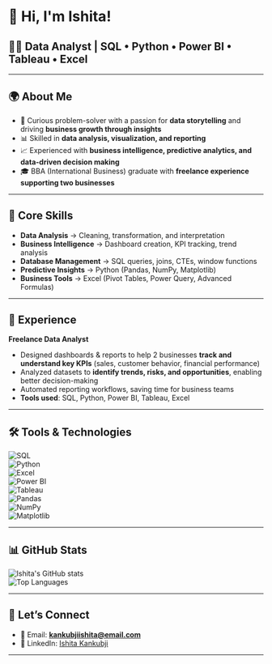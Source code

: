 # 👋 Hi, I'm Ishita!  

## 👩‍💻 Data Analyst | SQL • Python • Power BI • Tableau • Excel  

---

## 🌍 About Me  
- 🎯 Curious problem-solver with a passion for **data storytelling** and driving **business growth through insights**  
- 📊 Skilled in **data analysis, visualization, and reporting**  
- 📈 Experienced with **business intelligence, predictive analytics, and data-driven decision making**  
- 🎓 BBA (International Business) graduate with **freelance experience supporting two businesses**  

---

## 🔑 Core Skills  
- **Data Analysis** → Cleaning, transformation, and interpretation  
- **Business Intelligence** → Dashboard creation, KPI tracking, trend analysis  
- **Database Management** → SQL queries, joins, CTEs, window functions  
- **Predictive Insights** → Python (Pandas, NumPy, Matplotlib)  
- **Business Tools** → Excel (Pivot Tables, Power Query, Advanced Formulas)  

---

## 💼 Experience  
**Freelance Data Analyst**  
- Designed dashboards & reports to help 2 businesses **track and understand key KPIs** (sales, customer behavior, financial performance)  
- Analyzed datasets to **identify trends, risks, and opportunities**, enabling better decision-making  
- Automated reporting workflows, saving time for business teams  
- **Tools used**: SQL, Python, Power BI, Tableau, Excel  

---

## 🛠️ Tools & Technologies  
![SQL](https://img.shields.io/badge/SQL-CC2927?style=for-the-badge&logo=database&logoColor=white)  
![Python](https://img.shields.io/badge/Python-3776AB?style=for-the-badge&logo=python&logoColor=white)  
![Excel](https://img.shields.io/badge/Excel-217346?style=for-the-badge&logo=microsoft-excel&logoColor=white)  
![Power BI](https://img.shields.io/badge/Power%20BI-F2C811?style=for-the-badge&logo=powerbi&logoColor=black)  
![Tableau](https://img.shields.io/badge/Tableau-E97627?style=for-the-badge&logo=tableau&logoColor=white)  
![Pandas](https://img.shields.io/badge/Pandas-150458?style=for-the-badge&logo=pandas&logoColor=white)  
![NumPy](https://img.shields.io/badge/NumPy-013243?style=for-the-badge&logo=numpy&logoColor=white)  
![Matplotlib](https://img.shields.io/badge/Matplotlib-11557c?style=for-the-badge&logo=plotly&logoColor=white)  

---

## 📊 GitHub Stats  
![Ishita's GitHub stats](https://github-readme-stats.vercel.app/api?username=YourUsername&show_icons=true&theme=tokyonight)  
![Top Languages](https://github-readme-stats.vercel.app/api/top-langs/?username=YourUsername&layout=compact&theme=tokyonight)  

---

## 🤝 Let’s Connect  
- 📧 Email: **kankubjiishita@email.com**  
- 💼 LinkedIn: [Ishita Kankubji](https://www.linkedin.com/in/ishita-kankubji-19238426b/)  

---


